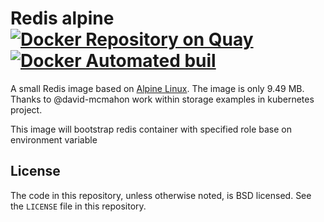 # Redis alpine [![Docker Repository on Quay](https://quay.io/repository/smile/redis/status "Docker Repository on Quay")](https://quay.io/repository/smile/redis) [![Docker Automated buil](https://img.shields.io/docker/automated/jrottenberg/ffmpeg.svg?style=flat-square)](https://hub.docker.com/r/smile0x90/redis/)

A  small Redis image based on [Alpine Linux][alpine]. The image is only 9.49 MB.
Thanks to @david-mcmahon work within storage examples in kubernetes project.

This image will bootstrap redis container with specified role base on environment variable

## License

The code in this repository, unless otherwise noted, is BSD licensed. See the `LICENSE` file in this repository.


[alpine]: http://alpinelinux.org/
